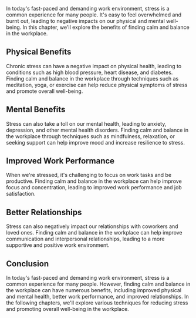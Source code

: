 
In today's fast-paced and demanding work environment, stress is a common experience for many people. It's easy to feel overwhelmed and burnt out, leading to negative impacts on our physical and mental well-being. In this chapter, we'll explore the benefits of finding calm and balance in the workplace.

Physical Benefits
-----------------

Chronic stress can have a negative impact on physical health, leading to conditions such as high blood pressure, heart disease, and diabetes. Finding calm and balance in the workplace through techniques such as meditation, yoga, or exercise can help reduce physical symptoms of stress and promote overall well-being.

Mental Benefits
---------------

Stress can also take a toll on our mental health, leading to anxiety, depression, and other mental health disorders. Finding calm and balance in the workplace through techniques such as mindfulness, relaxation, or seeking support can help improve mood and increase resilience to stress.

Improved Work Performance
-------------------------

When we're stressed, it's challenging to focus on work tasks and be productive. Finding calm and balance in the workplace can help improve focus and concentration, leading to improved work performance and job satisfaction.

Better Relationships
--------------------

Stress can also negatively impact our relationships with coworkers and loved ones. Finding calm and balance in the workplace can help improve communication and interpersonal relationships, leading to a more supportive and positive work environment.

Conclusion
----------

In today's fast-paced and demanding work environment, stress is a common experience for many people. However, finding calm and balance in the workplace can have numerous benefits, including improved physical and mental health, better work performance, and improved relationships. In the following chapters, we'll explore various techniques for reducing stress and promoting overall well-being in the workplace.
